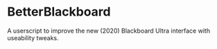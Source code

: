# BetterBlackboard
A userscript to improve the new (2020) Blackboard Ultra interface with useability tweaks.
